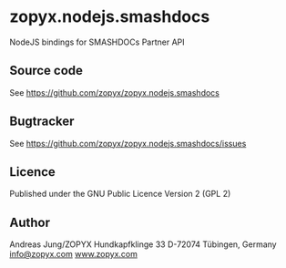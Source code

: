 zopyx.nodejs.smashdocs
======================

NodeJS bindings for SMASHDOCs Partner API

Source code
-----------
See https://github.com/zopyx/zopyx.nodejs.smashdocs

Bugtracker
----------
See  https://github.com/zopyx/zopyx.nodejs.smashdocs/issues

Licence
-------
Published under the GNU Public Licence Version 2 (GPL 2)

Author
------

Andreas Jung/ZOPYX 
Hundkapfklinge 33
D-72074 Tübingen, Germany
info@zopyx.com
www.zopyx.com
